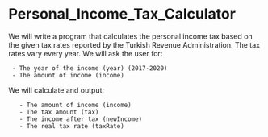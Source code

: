 # Personal_Income_Tax_Calculator
We will write a program that calculates the personal income tax based on the given tax rates reported by the Turkish Revenue Administration. The tax  rates vary every year.
We will ask the user for:

     - The year of the income (year) (2017-2020)
     - The amount of income (income)
We will calculate and output:

	   - The amount of income (income)
	   - The tax amount (tax)
	   - The income after tax (newIncome)
	   - The real tax rate (taxRate)
